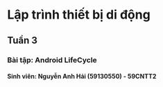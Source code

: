 # Lập trình thiết bị di động
## Tuần 3
### Bài tập: Android LifeCycle
#### Sinh viên: Nguyễn Anh Hải (59130550) - 59CNTT2
